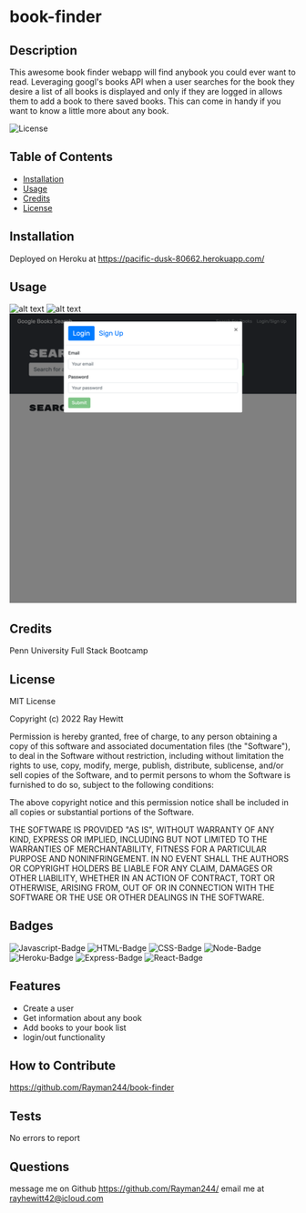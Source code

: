 # book-finder


## Description

This awesome book finder webapp will find anybook you could ever want to read. Leveraging googl's books API when a user searches for the book they desire a list of all books is displayed and only if they are logged in allows them to add a book to there saved books. This can come in handy if you want to know a little more about any book.

![License](https://img.shields.io/badge/license-MIT-lightgrey)
             

## Table of Contents

- [Installation](#installation)
- [Usage](#usage)
- [Credits](#credits)
- [License](#license)

## Installation

Deployed on Heroku at https://pacific-dusk-80662.herokuapp.com/

## Usage


![alt text](assets/SearchBook-GB.png)
![alt text](assets/SavedBooks-GB.png)
![alt text](assets/signUp-GB.png)


## Credits
Penn University Full Stack Bootcamp

## License

MIT License

Copyright (c) 2022 Ray Hewitt

Permission is hereby granted, free of charge, to any person obtaining a copy
of this software and associated documentation files (the "Software"), to deal
in the Software without restriction, including without limitation the rights
to use, copy, modify, merge, publish, distribute, sublicense, and/or sell
copies of the Software, and to permit persons to whom the Software is
furnished to do so, subject to the following conditions:

The above copyright notice and this permission notice shall be included in all
copies or substantial portions of the Software.

THE SOFTWARE IS PROVIDED "AS IS", WITHOUT WARRANTY OF ANY KIND, EXPRESS OR
IMPLIED, INCLUDING BUT NOT LIMITED TO THE WARRANTIES OF MERCHANTABILITY,
FITNESS FOR A PARTICULAR PURPOSE AND NONINFRINGEMENT. IN NO EVENT SHALL THE
AUTHORS OR COPYRIGHT HOLDERS BE LIABLE FOR ANY CLAIM, DAMAGES OR OTHER
LIABILITY, WHETHER IN AN ACTION OF CONTRACT, TORT OR OTHERWISE, ARISING FROM,
OUT OF OR IN CONNECTION WITH THE SOFTWARE OR THE USE OR OTHER DEALINGS IN THE
SOFTWARE.


## Badges

![Javascript-Badge](https://img.shields.io/badge/Code-Javascript-yellow)
![HTML-Badge](https://img.shields.io/badge/Code-HTML-orange)
![CSS-Badge](https://img.shields.io/badge/Code-CSS-blue)
![Node-Badge](https://img.shields.io/badge/Node-NodeJS-darkgreen)
![Heroku-Badge](https://img.shields.io/badge/Node-Heroku-purple)
![Express-Badge](https://img.shields.io/badge/Node-ExpressJS-grey)
![React-Badge](https://img.shields.io/badge/Pack-React-blue)


## Features
- Create a user
- Get information about any book
- Add books to your book list
- login/out functionality


## How to Contribute

 https://github.com/Rayman244/book-finder

## Tests
 No errors to report
  
 ## Questions
 message me on Github https://github.com/Rayman244/
 email me at [rayhewitt42@icloud.com](mailto:rayhewitt42@icloud.com)